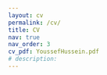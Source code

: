 ```yaml
---
layout: cv
permalink: /cv/
title: CV
nav: true
nav_order: 3
cv_pdf: YoussefHussein.pdf
# description:
---
```

